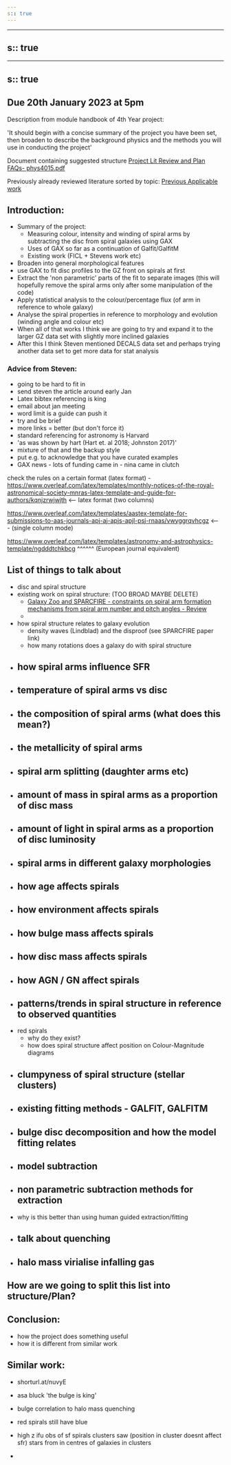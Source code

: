 ```yaml
---
s:: true
---
```

---
s:: true
---
---
s:: true
---
## Due 20th January 2023 at 5pm

Description from module handbook of 4th Year project:

'It should begin with a concise summary of the project you have been set, then broaden to describe the background physics and the methods you will use in conducting the project'

Document containing suggested structure
[Project Lit Review and Plan FAQs- phys4015.pdf](../../../PDFs/Project%20Lit%20Review%20and%20Plan%20FAQs-%20phys4015.pdf)

Previously already reviewed literature sorted by topic:
[Previous Applicable work](../Notes/Previous%20Applicable%20work.md)

## Introduction:

- Summary of the project:
	- Measuring colour, intensity and winding of spiral arms by subtracting the disc from spiral galaxies using GAX
	- Uses of GAX so far as a continuation of Galfit/GalfitM
	- Existing work (FICL + Stevens work etc)
- Broaden into general morphological features
- use GAX to fit disc profiles to the GZ front on spirals at first
- Extract the 'non parametric' parts of the fit to separate images (this will hopefully remove the spiral arms only after some manipulation of the code) 
- Apply statistical analysis to the colour/percentage flux (of arm in reference to whole galaxy) 
- Analyse the spiral properties in reference to morphology and evolution (winding angle and colour etc) 
- When all of that works I think we are going to try and expand it to the larger GZ data set with slightly more inclined galaxies 
- After this I think Steven mentioned DECALS data set and perhaps trying another data set to get more data for stat analysis

### Advice from Steven:

-	going to be hard to fit in
-	send steven the article around early Jan
-	Latex bibtex referencing is king
-	email about jan meeting
-	word limit is a guide can push it
-	try and be brief
-	more links = better (but don't force it)
-	standard referencing for astronomy is Harvard
-	'as was shown by hart (Hart et. al 2018; Johnston 2017)'
-	mixture of that and the backup style
-	put e.g. to acknowledge that you have curated examples
-	GAX news - lots of funding came in - nina came in clutch

check the rules on a certain format (latex format) - https://www.overleaf.com/latex/templates/monthly-notices-of-the-royal-astronomical-society-mnras-latex-template-and-guide-for-authors/kqnjzrwjwjth  <-- latex format (two columns)

https://www.overleaf.com/latex/templates/aastex-template-for-submissions-to-aas-journals-apj-aj-apjs-apjl-psj-rnaas/vwyggrqvhcgz <--- (single column mode)

https://www.overleaf.com/latex/templates/astronomy-and-astrophysics-template/ngdddtchkbcg ^^^^^^ (European journal equivalent)




## List of things to talk about

- disc and spiral structure
- existing work on spiral structure:      (TOO BROAD MAYBE DELETE)
	- [Galaxy Zoo and SPARCFIRE - constraints on spiral arm formation mechanisms from spiral arm number and pitch angles - Review](Galaxy%20Zoo%20and%20SPARCFIRE%20-%20constraints%20on%20spiral%20arm%20formation%20mechanisms%20from%20spiral%20arm%20number%20and%20pitch%20angles%20-%20Review.md)
	- 
- how spiral structure relates to galaxy evolution
	- density waves (Lindblad) and the disproof (see SPARCFIRE paper link) 
	- how many rotations does a galaxy do with spiral structure
- how spiral arms influence SFR
	- 
- temperature of spiral arms vs disc
	- 
- the composition of spiral arms (what does this mean?)
	- 
- the metallicity of spiral arms
	- 
- spiral arm splitting (daughter arms etc)
	- 
- amount of mass in spiral arms as a proportion of disc mass
	- 
- amount of light in spiral arms as a proportion of disc luminosity
	- 
- spiral arms in different galaxy morphologies
	- 
- how age affects spirals
	- 
- how environment affects spirals 
	- 
- how bulge mass affects spirals
	- 
- how disc mass affects spirals
	- 
- how AGN / GN affect spirals
	- 
- patterns/trends in spiral structure in reference to observed quantities
	- 
- red spirals 
	- why do they exist?
	- how does spiral structure affect position on Colour-Magnitude diagrams
- clumpyness of spiral structure (stellar clusters)
	- 
- existing fitting methods - GALFIT, GALFITM
	- 
- bulge disc decomposition and how the model fitting relates
	- 
- model subtraction
	- 
- non parametric subtraction methods for extraction
	- 
- why is this better than using human guided extraction/fitting
- talk about quenching
	- 
- halo mass virialise infalling gas
	- 

## How are we going to split this list into structure/Plan?


## Conclusion:

- how the project does something useful
- how it is different from similar work


## Similar work:
- shorturl.at/nuvyE

- asa bluck 'the bulge is king'
- bulge correlation to halo mass quenching
- red spirals still have blue
- high z ifu obs of sf spirals clusters saw (position in cluster doesnt affect sfr) stars from in centres of galaxies in clusters
- 